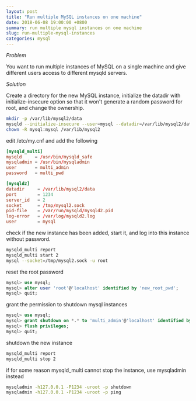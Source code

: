 ```yaml
---
layout: post
title: "Run multiple MySQL instances on one machine"
date: 2018-06-08 19:00:00 +0800
summary: run multiple mysql instances on one machine
slug: run-multiple-mysql-instances
categories: mysql
---
```


*Problem*

You want to run multiple instances of MySQL on a single machine and give different users access to different mysqld servers.

*Solution*

Create a directory for the new MySQL instance, initialize the datadir with initialize-insecure option so that it won't generate a random password for root, and change the ownership.

```bash
mkdir -p /var/lib/mysql2/data
mysqld --initialize-insecure --user=mysql --datadir=/var/lib/mysql2/data
chown -R mysql:mysql /var/lib/mysql2
```

edit /etc/my.cnf and add the following

```conf
[mysqld_multi]
mysqld     = /usr/bin/mysqld_safe
mysqladmin = /usr/bin/mysqladmin
user       = multi_admin
password   = multi_pwd

[mysqld2]
datadir     = /var/lib/mysql2/data
port        = 1234
server_id   = 2
socket      = /tmp/mysql2.sock
pid-file    = /var/run/mysqld/mysqld2.pid
log-error   = /var/log/mysqld2.log
user        = mysql
```

check if the new instance has been added, start it, and log into this instance without password.
```bash
mysqld_multi report
mysqld_multi start 2
mysql --socket=/tmp/mysql2.sock -u root
```

reset the root password
```sql
mysql> use mysql;
mysql> alter user 'root'@'localhost' identified by 'new_root_pwd';
mysql> quit;
```
grant the permission to shutdown mysql instances
```sql
mysql> use mysql;
mysql> grant shutdown on *.* to 'multi_admin'@'localhost' identified by 'multi_pwd';
mysql> flush privileges;
mysql> quit;
```

shutdown the new instance
```bash
mysqld_multi report
mysqld_multi stop 2
```

if for some reason mysqld_multi cannot stop the instance, use mysqladmin instead
```bash
mysqladmin -h127.0.0.1 -P1234 -uroot -p shutdown
mysqladmin -h127.0.0.1 -P1234 -uroot -p ping
```
 